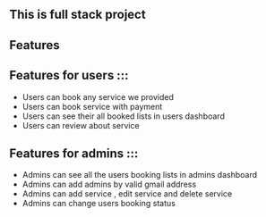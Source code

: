 ## This is full stack project

## Features

## Features for users :::

- Users can book any service we provided
- Users can book service with payment
- Users can see their all booked lists in users dashboard
- Users can review about service 

## Features for admins :::

- Admins can see all the users booking lists in admins dashboard
- Admins can add admins by valid gmail address
- Admins can add service , edit service and delete service
- Admins can change users booking status 

[Live-Site-Url]: <https://event-photography.netlify.app/>